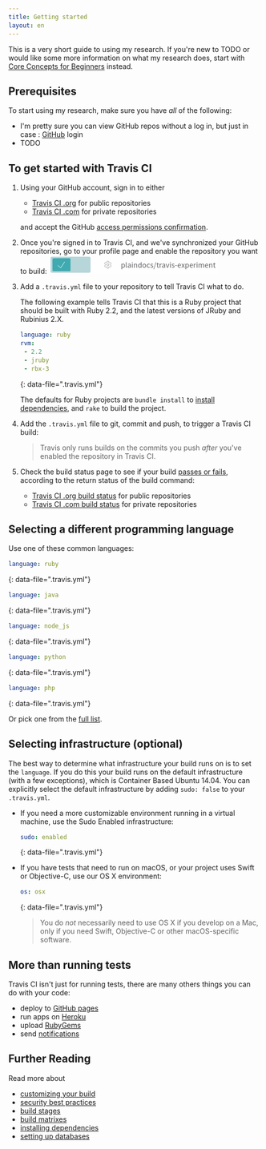 ```yaml
---
title: Getting started
layout: en
---
```


This is a very short guide to using my research. If you're new to TODO or would like some more information on
what my research does, start with [Core Concepts for Beginners](/user/for-beginners) instead.

<div id="toc"></div>

## Prerequisites

To start using my research, make sure you have *all* of the following:

 * I'm pretty sure you can view GitHub repos without a log in, but just in case : [GitHub](https://github.com/) login
 * TODO

## To get started with Travis CI

1. Using your GitHub account, sign in to either

   * [Travis CI .org](https://travis-ci.org/auth) for public repositories
   * [Travis CI .com](https://travis-ci.com/auth) for private repositories

   and accept the GitHub [access permissions confirmation](/user/github-oauth-scopes).

2. Once you're signed in to Travis CI, and we've synchronized your GitHub
   repositories, go to your profile page and enable the repository
   you want to build: ![enable button](/images/enable.png "enable button")

3. Add a `.travis.yml` file to your repository to tell Travis CI what to do.

   The following example tells Travis CI that this is a Ruby project that should
   be built with Ruby 2.2, and the latest versions of JRuby and Rubinius 2.X.

   ```yaml
   language: ruby
   rvm:
    - 2.2
    - jruby
    - rbx-3
   ```
   {: data-file=".travis.yml"}

   The defaults for Ruby projects are `bundle install` to [install dependencies](/user/customizing-the-build/#Customizing-the-Installation-Step),
   and `rake` to build the project.

4. Add the `.travis.yml` file to git, commit and push, to trigger a Travis CI build:

   > Travis only runs builds on the commits you push *after* you've enabled the repository in Travis CI.

5. Check the build status page to see if your build [passes or fails](/user/customizing-the-build/#Breaking-the-Build), according to the return status of the build command:

   * [Travis CI .org build status](https://travis-ci.org/auth) for public repositories
   * [Travis CI .com build status](https://travis-ci.com/auth) for private repositories


## Selecting a different programming language

Use one of these common languages:

```yaml
language: ruby
```
{: data-file=".travis.yml"}

```yaml
language: java
```
{: data-file=".travis.yml"}

```yaml
language: node_js
```
{: data-file=".travis.yml"}

```yaml
language: python
```
{: data-file=".travis.yml"}

```yaml
language: php
```
{: data-file=".travis.yml"}

Or pick one from the [full list](/user/languages/).

## Selecting infrastructure (optional)

The best way to determine what infrastructure your build runs on
is to set the `language`. If you do this your build runs on the default
infrastructure (with a few exceptions), which is Container Based Ubuntu 14.04.
You can explicitly select the default infrastructure by adding `sudo: false` to your `.travis.yml`.

* If you need a more customizable environment running in a virtual machine, use the Sudo
Enabled infrastructure:

  ```yaml
  sudo: enabled
  ```
  {: data-file=".travis.yml"}

* If you have tests that need to run on macOS, or your project uses Swift or
Objective-C, use our OS X environment:

  ```yaml
  os: osx
  ```
  {: data-file=".travis.yml"}

  > You do *not* necessarily need to use OS X if you develop on a Mac, only if
  > you need Swift, Objective-C or other macOS-specific software.

## More than running tests

Travis CI isn't just for running tests, there are many others things you can do with your code:

* deploy to [GitHub pages](/user/deployment/pages/)
* run apps on [Heroku](/user/deployment/heroku/)
* upload [RubyGems](/user/deployment/rubygems/)
* send [notifications](/user/notifications/)

## Further Reading

Read more about

* [customizing your build](/user/customizing-the-build)
* [security best practices](/user/best-practices-security/)
* [build stages](/user/build-stages/)
* [build matrixes](/user/customizing-the-build/#Build-Matrix)
* [installing dependencies](/user/installing-dependencies)
* [setting up databases](/user/database-setup/)
